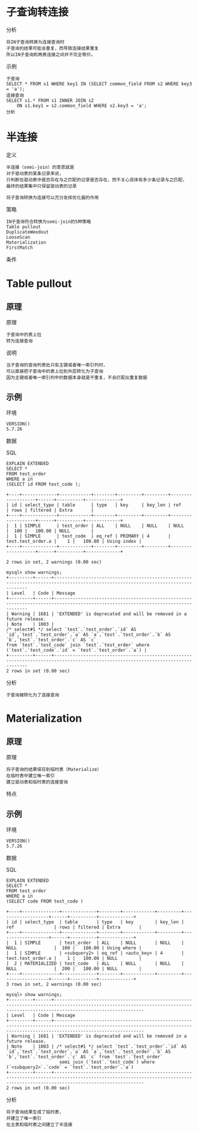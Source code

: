 # 子查询转连接

分析

	将IN子查询转换为连接查询时
	子查询的结果可能会重复，而导致连接结果重复
	所以IN子查询和两表连接之间并不完全等价。
	
示例

	子查询
	SELECT * FROM s1 WHERE key1 IN (SELECT common_field FROM s2 WHERE key3 = 'a');
	连接查询
	SELECT s1.* FROM s1 INNER JOIN s2 
		ON s1.key1 = s2.common_field WHERE s2.key3 = 'a';
	分析


# 半连接

定义

	半连接（semi-join）的意思就是
	对于驱动表的某条记录来说，
	只判断在驱动表中是否存在与之匹配的记录是否存在，而不关心具体有多少条记录与之匹配，
	最终的结果集中只保留驱动表的记录

	将子查询转换为连接可以充分发挥优化器的作用
	

策略

	IN子查询符合转换为semi-join的5种策略
	Table pullout
	DuplicateWeedout
	LooseScan
	Materialization
	FirstMatch

条件



# Table pullout 

## 原理

原理

	子查询中的表上拉
	转为连接查询

说明

	当子查询的查询列表处只有主键或者唯一索引列时，
	可以直接把子查询中的表上拉到外层转化为子查询
	因为主键或者唯一索引列中的数据本身就是不重复，不会匹配出重复数据


## 示例

环境

	VERSION()
	5.7.26

数据

SQL

	EXPLAIN EXTENDED
	SELECT * 
	FROM test_order
	WHERE a in 
	(SELECT id FROM test_code );

	+----+-------------+------------+--------+---------+---------+-------------------+------+----------+-------------+
	| id | select_type | table      | type   | key     | key_len | ref               | rows | filtered | Extra       |
	+----+-------------+------------+--------+---------+---------+-------------------+------+----------+-------------+
	|  1 | SIMPLE      | test_order | ALL    | NULL    | NULL    | NULL              |  100 |   100.00 | NULL        |
	|  1 | SIMPLE      | test_code  | eq_ref | PRIMARY | 4       | test.test_order.a |    1 |   100.00 | Using index |
	+----+-------------+------------+--------+---------+---------+-------------------+------+----------+-------------+

	2 rows in set, 2 warnings (0.00 sec)

	mysql> show warnings;
	+---------+------+----------------------------------------------------------------------------------------------------------------------------------
	| Level   | Code | Message                                                                                                                          
	+---------+------+----------------------------------------------------------------------------------------------------------------------------------
	| Warning | 1681 | 'EXTENDED' is deprecated and will be removed in a future release.                                                                
	| Note    | 1003 | 
	/* select#1 */ select `test`.`test_order`.`id` AS `id`,`test`.`test_order`.`a` AS `a`,`test`.`test_order`.`b` AS `b`,`test`.`test_order`.`c` AS `c` 
	from `test`.`test_code` join `test`.`test_order` where (`test`.`test_code`.`id` = `test`.`test_order`.`a`) |
	+---------+------+----------------------------------------------------------------------------------------------------------------------------------
	2 rows in set (0.00 sec)

分析

	子查询被转化为了连接查询

# Materialization

## 原理

原理

	将子查询的结果保存到临时表（Materialize）
	在临时表中建立唯一索引
	建立驱动表和临时表的连接查询


特点

## 示例

环境

	VERSION()
	5.7.26

数据


SQL

	EXPLAIN EXTENDED
	SELECT * 
	FROM test_order
	WHERE a in 
	(SELECT code FROM test_code )

	+----+--------------+-------------+--------+------------+---------+-------------------+------+----------+-------------+
	| id | select_type  | table       | type   | key        | key_len | ref               | rows | filtered | Extra       |
	+----+--------------+-------------+--------+------------+---------+-------------------+------+----------+-------------+
	|  1 | SIMPLE       | test_order  | ALL    | NULL       | NULL    | NULL              |  100 |   100.00 | Using where |
	|  1 | SIMPLE       | <subquery2> | eq_ref | <auto_key> | 4       | test.test_order.a |    1 |   100.00 | NULL        |
	|  2 | MATERIALIZED | test_code   | ALL    | NULL       | NULL    | NULL              |  200 |   100.00 | NULL        |
	+----+--------------+-------------+--------+------------+---------+-------------------+------+----------+-------------+
	3 rows in set, 2 warnings (0.00 sec)

	mysql> show warnings;
	+---------+------+------------------------------------------------------------------------------------------------------------------------------------------------------------------------------
	| Level   | Code | Message                                                                                                                                                                      
	+---------+------+------------------------------------------------------------------------------------------------------------------------------------------------------------------------------
	| Warning | 1681 | 'EXTENDED' is deprecated and will be removed in a future release.                                                                                                            
	| Note    | 1003 | /* select#1 */ select `test`.`test_order`.`id` AS `id`,`test`.`test_order`.`a` AS `a`,`test`.`test_order`.`b` AS `b`,`test`.`test_order`.`c` AS `c` from `test`.`test_order`
						semi join (`test`.`test_code`) where (`<subquery2>`.`code` = `test`.`test_order`.`a`) 
	+---------+------+------------------------------------------------------------------------------------------------------------------------------------------------------------------------------
	2 rows in set (0.00 sec)

分析

	将子查询结果生成了临时表，
	并建立了唯一索引
	在主表和临时表之间建立了半连接




